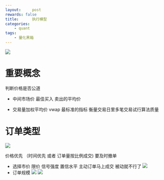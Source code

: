 ```yaml
---
layout:     post
rewards: false
title:      执行模型
categories:
    - quant
tags:
    - 量化黑箱
---
```


![](https://tva3.sinaimg.cn/large/0069RVTdgy1fv060042h0j31800pe7es.jpg)

# 重要概念

判断价格是否公道

- 中间市场价
最佳买入 卖出的平均价

- 交易量加权平均价
vwap 最标准的指标
衡量交易日里多笔交易试行算法质量

# 订单类型
![](https://tva2.sinaimg.cn/large/0069RVTdgy1fv083u02hfj31b00n2aiy.jpg)

价格优先 （时间优先 或者 订单量按比例成交)
要及时撤单

- 选择市价 限价 信号强度 置信水平
主动订单马上成交 被动就不行了
![](https://tva2.sinaimg.cn/large/0069RVTdgy1fv14wvjve5j31g80rqwrj.jpg)
- 订单规模
![](https://tva2.sinaimg.cn/large/0069RVTdgy1fv31ifmtbxj31eq0lygvq.jpg)
![](https://tva4.sinaimg.cn/large/0069RVTdgy1fv31jv3ng7j31fc0fen40.jpg)